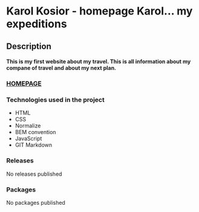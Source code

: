 # Karol Kosior - homepage Karol... my expeditions
## Description
#### This is my first website about my travel. This is all information about my compane of travel and about my next plan.
### [HOMEPAGE](https://miasto85.github.io/homepage/)
### Technologies used in the project
- HTML
- CSS
- Normalize
- BEM convention
- JavaScript
- GIT Markdown
### Releases
No releases published
### Packages
No packages published
